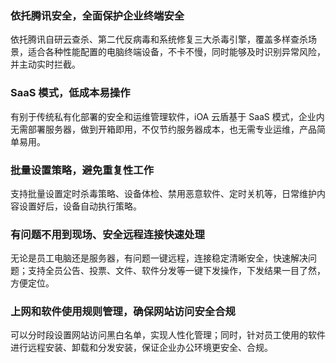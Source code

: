 ### 依托腾讯安全，全面保护企业终端安全
依托腾讯自研云查杀、第二代反病毒和系统修复三大杀毒引擎，覆盖多样查杀场景，适合各种性能配置的电脑终端设备，不卡不慢，同时能够及时识别异常风险，并主动实时拦截。

### SaaS 模式，低成本易操作
有别于传统私有化部署的安全和运维管理软件，iOA 云盾基于 SaaS 模式，企业内无需部署服务器，做到开箱即用，不仅节约服务器成本，也无需专业运维，产品简单易用。

### 批量设置策略，避免重复性工作
支持批量设置定时杀毒策略、设备体检、禁用恶意软件、定时关机等，日常维护内容设置好后，设备自动执行策略。

### 有问题不用到现场、安全远程连接快速处理
无论是员工电脑还是服务器，有问题一键远程，连接稳定清晰安全，快速解决问题；支持全员公告、投票、文件、软件分发等一键下发操作，下发结果一目了然，方便定位。

### 上网和软件使用规则管理，确保网站访问安全合规
可以分时段设置网站访问黑白名单，实现人性化管理；同时，针对员工使用的软件进行远程安装、卸载和分发安装，保证企业办公环境更安全、合规。
